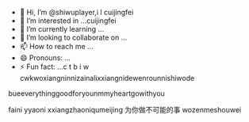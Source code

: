 - 👋 Hi, I’m @shiwuplayer,i l cuijingfei
- 👀 I’m interested in ...cuijingfei
- 🌱 I’m currently learning ...
- 💞️ I’m looking to collaborate on ...
- 📫 How to reach me ...
- 😄 Pronouns: ...
- ⚡ Fun fact: ...c t b
i w cwkwoxiangninnizainalixxiangnidewenrounnishiwode
<!---eeverything smaller than youggivemeyouall
shiwuplayer/shiwuplayer is a ✨ special ✨ repository becausewewenroudeni its `README.md` (this file) appears on your GitHub profile.phuiyipianqianwweinizuoyiqieyouyinianouzhoubei
You can click the Preview link to take a look at your changes.
--->bueeverythinggoodforyounmmyheartgowithyou
faini
yyaoni
xxiangzhaoniqumeijing
为你做不可能的事
wozenmeshouwei
